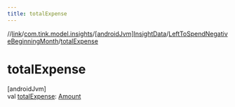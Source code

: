 ```yaml
---
title: totalExpense
---
```

//[link](../../../../index.html)/[com.tink.model.insights](../../index.html)/[[androidJvm]InsightData](../index.html)/[LeftToSpendNegativeBeginningMonth](index.html)/[totalExpense](total-expense.html)



# totalExpense



[androidJvm]\
val [totalExpense](total-expense.html): [Amount](../../../com.tink.model.misc/[android-jvm]-amount/index.html)




